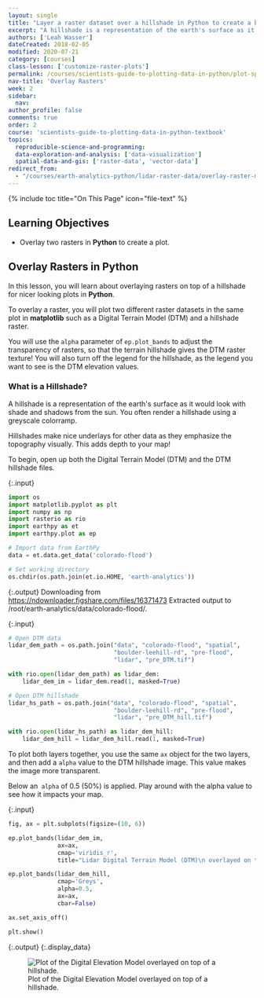 ```yaml
---
layout: single
title: "Layer a raster dataset over a hillshade in Python to create a beautiful basemap that represents topography."
excerpt: "A hillshade is a representation of the earth's surface as it would look with shade and shadows from the sun. Learn how to overlay raster data on top of a hillshade in Python."
authors: ['Leah Wasser']
dateCreated: 2018-02-05
modified: 2020-07-21
category: [courses]
class-lesson: ['customize-raster-plots']
permalink: /courses/scientists-guide-to-plotting-data-in-python/plot-spatial-data/customize-raster-plots/overlay-raster-maps/
nav-title: 'Overlay Rasters'
week: 2
sidebar:
  nav:
author_profile: false
comments: true
order: 2
course: 'scientists-guide-to-plotting-data-in-python-textbook'
topics:
  reproducible-science-and-programming:
  data-exploration-and-analysis: ['data-visualization']
  spatial-data-and-gis: ['raster-data', 'vector-data']
redirect_from:
  - "/courses/earth-analytics-python/lidar-raster-data/overlay-raster-maps/"
---
```


{% include toc title="On This Page" icon="file-text" %}

<div class='notice--success' markdown="1">

## <i class="fa fa-graduation-cap" aria-hidden="true"></i> Learning Objectives

* Overlay two rasters in **Python** to create a plot.

</div>


## Overlay Rasters in Python

In this lesson, you will learn about overlaying rasters on top of a hillshade for nicer looking plots in **Python**. 

To overlay a raster, you will plot two different raster datasets in the same plot in **matplotlib** such as a Digital Terrain Model (DTM) and a hillshade raster. 

You will use the `alpha` parameter of `ep.plot_bands` to adjust the transparency of rasters, so that the terrain hillshade gives the DTM raster texture! You will also turn off the legend for the hillshade, as the legend you want to see is the DTM elevation values.


### What is a Hillshade?

A hillshade is a representation of the earth's surface as it would look with shade and shadows from the sun. You often render a hillshade using a greyscale colorramp.

Hillshades make nice underlays for other data as they emphasize the topography visually. This adds depth to your map!

To begin, open up both the Digital Terrain Model (DTM) and the DTM hillshade files.

{:.input}
```python
import os
import matplotlib.pyplot as plt
import numpy as np
import rasterio as rio
import earthpy as et
import earthpy.plot as ep

# Import data from EarthPy
data = et.data.get_data('colorado-flood')

# Set working directory
os.chdir(os.path.join(et.io.HOME, 'earth-analytics'))
```

{:.output}
    Downloading from https://ndownloader.figshare.com/files/16371473
    Extracted output to /root/earth-analytics/data/colorado-flood/.



{:.input}
```python
# Open DTM data
lidar_dem_path = os.path.join("data", "colorado-flood", "spatial", 
                              "boulder-leehill-rd", "pre-flood", 
                              "lidar", "pre_DTM.tif")

with rio.open(lidar_dem_path) as lidar_dem:
    lidar_dem_im = lidar_dem.read(1, masked=True)

# Open DTM hillshade
lidar_hs_path = os.path.join("data", "colorado-flood", "spatial", 
                              "boulder-leehill-rd", "pre-flood", 
                              "lidar", "pre_DTM_hill.tif")

with rio.open(lidar_hs_path) as lidar_dem_hill:
    lidar_dem_hill = lidar_dem_hill.read(1, masked=True)
```

To plot both layers together, you use the same `ax` object for the two layers, and then add a `alpha` value to the DTM hillshade image. This value makes the image more transparent. 

Below an` alpha` of 0.5 (50%) is applied. Play around with the alpha value to see how it impacts your map.

{:.input}
```python
fig, ax = plt.subplots(figsize=(10, 6))

ep.plot_bands(lidar_dem_im, 
              ax=ax, 
              cmap='viridis_r',
              title="Lidar Digital Terrain Model (DTM)\n overlayed on top of a hillshade")

ep.plot_bands(lidar_dem_hill, 
              cmap='Greys', 
              alpha=0.5, 
              ax=ax, 
              cbar=False)

ax.set_axis_off()

plt.show()
```

{:.output}
{:.display_data}

<figure>

<img src = "{{ site.url }}/images/courses/plot-data-in-python-textbook/02-plot-spatial-data/customize-raster-plots/2018-02-05-maps02-overlay-rasters/2018-02-05-maps02-overlay-rasters_5_0.png" alt = "Plot of the Digital Elevation Model overlayed on top of a hillshade.">
<figcaption>Plot of the Digital Elevation Model overlayed on top of a hillshade.</figcaption>

</figure>



